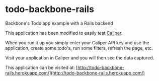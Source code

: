 todo-backbone-rails
===================

Backbone's Todo app example with a Rails backend

This application has been modified to easily test
[Caliper](http://caliper.io).

When you run it up you simply enter your Caliper API key and use the
application, create some todo's, run some filters, refresh the page,
etc.

Visit your application in Caliper and you will then see the data
captured.

This application can be visited at:
[http://todo-backbone-rails.herokuapp.com/](http://todo-backbone-rails.herokuapp.com/)
